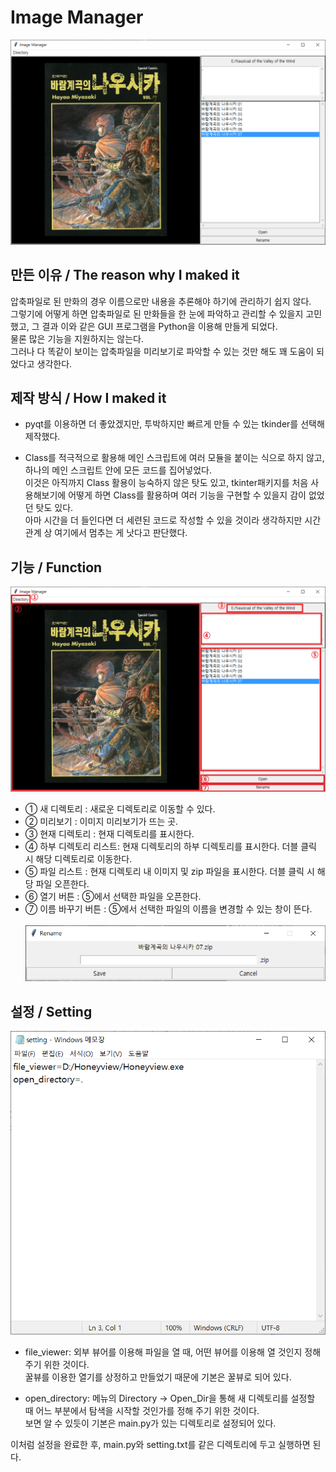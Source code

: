 # Image Manager
![explanation_main](./explanation_images/explanation_main.png)

## 만든 이유 / The reason why I maked it
압축파일로 된 만화의 경우 이름으로만 내용을 추론해야 하기에 관리하기 쉽지 않다.\
그렇기에 어떻게 하면 압축파일로 된 만화들을 한 눈에 파악하고 관리할 수 있을지 고민했고, 그 결과 이와 같은 GUI 프로그램을 Python을 이용해 만들게 되었다.\
물론 많은 기능을 지원하지는 않는다.\
그러나 다 똑같이 보이는 압축파일을 미리보기로 파악할 수 있는 것만 해도 꽤 도움이 되었다고 생각한다.


## 제작 방식 / How I maked it
- pyqt를 이용하면 더 좋았겠지만, 투박하지만 빠르게 만들 수 있는 tkinder를 선택해 제작했다.

- Class를 적극적으로 활용해 메인 스크립트에 여러 모듈을 붙이는 식으로 하지 않고,
  하나의 메인 스크립트 안에 모든 코드를 집어넣었다.\
  이것은 아직까지 Class 활용이 능숙하지 않은 탓도 있고,
  tkinter패키지를 처음 사용해보기에 어떻게 하면 Class를 활용하며 여러 기능을 구현할 수 있을지 감이 없었던 탓도 있다.\
  아마 시간을 더 들인다면 더 세련된 코드로 작성할 수 있을 것이라 생각하지만 시간관계 상 여기에서 멈추는 게 낫다고 판단했다.

## 기능 / Function
![explanation_function1](./explanation_images/explanation_function1.png)
- ① 새 디렉토리 : 새로운 디렉토리로 이동할 수 있다.
- ② 미리보기 : 이미지 미리보기가 뜨는 곳.
- ③ 현재 디렉토리 : 현재 디렉토리를 표시한다.
- ④ 하부 디렉토리 리스트: 현재 디렉토리의 하부 디렉토리를 표시한다. 더블 클릭 시 해당 디렉토리로 이동한다.
- ⑤ 파일 리스트 : 현재 디렉토리 내 이미지 및 zip 파일을 표시한다. 더블 클릭 시 해당 파일 오픈한다.
- ⑥ 열기 버튼 : ⑤에서 선택한 파일을 오픈한다.
- ⑦ 이름 바꾸기 버튼 : ⑤에서 선택한 파일의 이름을 변경할 수 있는 창이 뜬다.<br><br> 
![explanation_function2](./explanation_images/explanation_function2.png)


## 설정 / Setting
![explanation_setting](./explanation_images/explanation_setting.png)

- file_viewer: 외부 뷰어를 이용해 파일을 열 때, 어떤 뷰어를 이용해 열 것인지 정해 주기 위한 것이다.\
꿀뷰를 이용한 열기를 상정하고 만들었기 때문에 기본은 꿀뷰로 되어 있다.

- open_directory: 메뉴의 Directory -> Open_Dir을 통해 새 디렉토리를 설정할 때 어느 부분에서 탐색을 시작할 것인가를 정해 주기 위한 것이다.\
보면 알 수 있듯이 기본은 main.py가 있는 디렉토리로 설정되어 있다.

이처럼 설정을 완료한 후, main.py와 setting.txt를 같은 디렉토리에 두고 실행하면 된다.
